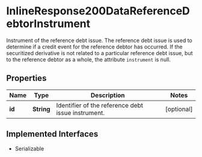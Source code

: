 

# InlineResponse200DataReferenceDebtorInstrument

Instrument of the reference debt issue. The reference debt issue is used to determine if a credit event for the reference debtor has occurred. If the securitized derivative is not related to a particular reference debt issue, but to the reference debtor as a whole, the attribute `instrument` is null.

## Properties

Name | Type | Description | Notes
------------ | ------------- | ------------- | -------------
**id** | **String** | Identifier of the reference debt issue instrument. |  [optional]


## Implemented Interfaces

* Serializable


